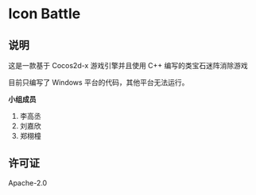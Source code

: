 # Icon Battle

## 说明

这是一款基于 Cocos2d-x 游戏引擎并且使用 C++ 编写的类宝石迷阵消除游戏

目前只编写了 Windows 平台的代码，其他平台无法运行。

**小组成员**

1. 李高丞
2. 刘嘉欣
3. 郑栩橦

## 许可证

Apache-2.0
